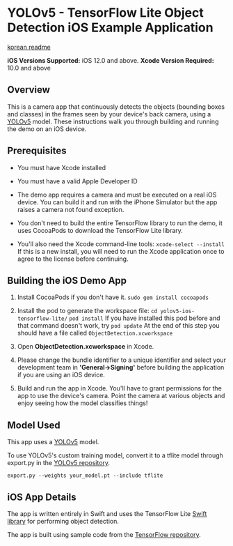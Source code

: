 # YOLOv5 - TensorFlow Lite Object Detection iOS Example Application

[korean readme](https://github.com/aqntks/yolov5-ios-tensorflow-lite/blob/main/README_korean.md)

**iOS Versions Supported:** iOS 12.0 and above.
**Xcode Version Required:** 10.0 and above

## Overview

This is a camera app that continuously detects the objects (bounding boxes and classes) in the frames seen by your device's back camera, using a [YOLOv5](https://github.com/ultralytics/yolov5) model. These instructions walk you through building and running the demo on an iOS device.

<!-- TODO(b/124116863): Add app screenshot. -->

## Prerequisites

* You must have Xcode installed

* You must have a valid Apple Developer ID

* The demo app requires a camera and must be executed on a real iOS device. You can build it and run with the iPhone Simulator but the app raises a camera not found exception.

* You don't need to build the entire TensorFlow library to run the demo, it uses CocoaPods to download the TensorFlow Lite library.

* You'll also need the Xcode command-line tools:
 ```xcode-select --install```
 If this is a new install, you will need to run the Xcode application once to agree to the license before continuing.
## Building the iOS Demo App

1. Install CocoaPods if you don't have it.
```sudo gem install cocoapods```

2. Install the pod to generate the workspace file:
```cd yolov5-ios-tensorflow-lite/```
```pod install```
  If you have installed this pod before and that command doesn't work, try
```pod update```
At the end of this step you should have a file called ```ObjectDetection.xcworkspace```

3. Open **ObjectDetection.xcworkspace** in Xcode.

4. Please change the bundle identifier to a unique identifier and select your development team in **'General->Signing'** before building the application if you are using an iOS device.

5. Build and run the app in Xcode.
You'll have to grant permissions for the app to use the device's camera. Point the camera at various objects and enjoy seeing how the model classifies things!

## Model Used

This app uses a [YOLOv5](https://github.com/ultralytics/yolov5) model.

To use YOLOv5's custom training model, convert it to a tflite model through export.py in the [YOLOv5 repository](https://github.com/ultralytics/yolov5).

```export.py --weights your_model.pt --include tflite```

## iOS App Details

The app is written entirely in Swift and uses the TensorFlow Lite
[Swift library](https://github.com/tensorflow/tensorflow/tree/master/tensorflow/lite/swift)
for performing object detection.

The app is built using sample code from the [TensorFlow repository](https://github.com/tensorflow/examples).

